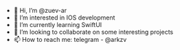 - 👋 Hi, I’m @zuev-ar
- 👀 I’m interested in IOS development
- 🌱 I’m currently learning SwiftUI
- 💞️ I’m looking to collaborate on some interesting projects
- 📫 How to reach me: telegram - @arkzv

<!---
zuev-ar/zuev-ar is a ✨ special ✨ repository because its `README.md` (this file) appears on your GitHub profile.
You can click the Preview link to take a look at your changes.
--->
